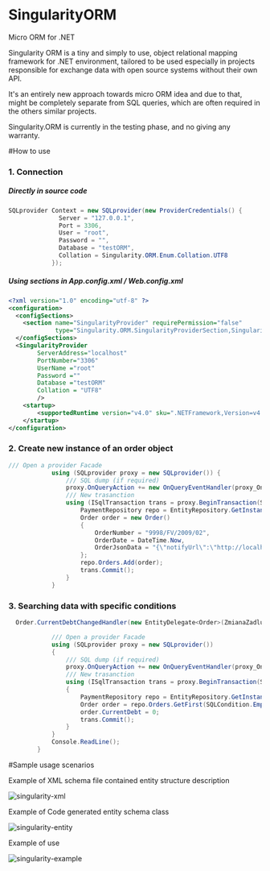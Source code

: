 # SingularityORM
Micro ORM for .NET 

Singularity ORM is a tiny and simply to use, object relational mapping framework for .NET environment, tailored to be used especially in projects responsible for exchange data with open source systems without their own API.

It's an entirely new approach towards micro ORM idea and due to that, might be completely separate from SQL queries, which are often required in the others similar projects.

Singularity.ORM is currently in the testing phase, and no giving any warranty.

#How to use

### 1. Connection

##### Directly in source code
```c#
SQLprovider Context = new SQLprovider(new ProviderCredentials() { 
              Server = "127.0.0.1",
              Port = 3306,
              User = "root",
              Password = "",
              Database = "testORM",
              Collation = Singularity.ORM.Enum.Collation.UTF8            
            });
```

##### Using sections in App.config.xml / Web.config.xml
```xml
<?xml version="1.0" encoding="utf-8" ?>
<configuration>
  <configSections>
    <section name="SingularityProvider" requirePermission="false"
             type="Singularity.ORM.SingularityProviderSection,Singularity.ORM"/>
  </configSections>
  <SingularityProvider 
        ServerAddress="localhost"  
        PortNumber="3306"
        UserName ="root"
        Password =""
        Database ="testORM"
        Collation = "UTF8"
        />
    <startup> 
        <supportedRuntime version="v4.0" sku=".NETFramework,Version=v4.5" />
    </startup> 
</configuration>
```
### 2. Create new instance of an order object

```c#
/// Open a provider Facade
            using (SQLprovider proxy = new SQLprovider()) {
                /// SQL dump (if required)
                proxy.OnQueryAction += new OnQueryEventHandler(proxy_OnQueryAction);
                /// New trasanction
                using (ISqlTransaction trans = proxy.BeginTransaction(System.Data.IsolationLevel.Unspecified)) {
                    PaymentRepository repo = EntityRepository.GetInstance<PaymentRepository>(trans);
                    Order order = new Order()
                    {
                        OrderNumber = "9998/FV/2009/02",
                        OrderDate = DateTime.Now,
                        OrderJsonData = "{\"notifyUrl\":\"http://localhost/payupages\",\"customerIp\":\"127.0.0.1\",\"merchantPosId\":\"145227\",\"description\":\"klocki DUPLO\",\"currencyCode\":\"PLN\",\"totalAmount\":\"224900\",\"extOrderId\":\"3325844a-c6d8-4196-bb84-280d4052016b\",\"validityTime\":\"186400\",\"buyer\":{\"email\":\"jan.kowalski@vp.pl\",\"phone\":\"111-222-333\",\"firstName\":\"Jan\",\"lastName\":\"Kowalski\"},\"products\":[{\"name\":\"Zestaw Lego DUPLO z elektrycznym pociągiem\",\"unitPrice\":\"24999\",\"quantity\":\"1\"},{\"name\":\"Zestaw szyn\",\"unitPrice\":\"00\",\"quantity\":\"1\"}]}"
                    };
                    repo.Orders.Add(order);
                    trans.Commit();
                }
            } 
```

### 3. Searching data with specific conditions 

```c#
  Order.CurrentDebtChangedHandler(new EntityDelegate<Order>(ZmianaZadluzenia));

            /// Open a provider Facade
            using (SQLprovider proxy = new SQLprovider())
            {
                /// SQL dump (if required)
                proxy.OnQueryAction += new OnQueryEventHandler(proxy_OnQueryAction);
                /// New trasanction
                using (ISqlTransaction trans = proxy.BeginTransaction(System.Data.IsolationLevel.Unspecified))
                {
                    PaymentRepository repo = EntityRepository.GetInstance<PaymentRepository>(trans);
                    Order order = repo.Orders.GetFirst(SQLCondition.Empty);
                    order.CurrentDebt = 0;                    
                    trans.Commit();
                }
            }
            Console.ReadLine();       
        }
```

#Sample usage scenarios

Example of XML schema file contained entity structure description

![singularity-xml](https://cloud.githubusercontent.com/assets/8134988/20853866/60f4f290-b8ef-11e6-8a87-3789a37d30a5.png)

Example of Code generated entity schema class

![singularity-entity](https://cloud.githubusercontent.com/assets/8134988/20853864/5bd1add0-b8ef-11e6-8775-1ffb0e793481.png)

Example of use

![singularity-example](https://cloud.githubusercontent.com/assets/8134988/20853865/5eeb89be-b8ef-11e6-9f5d-463763e553d5.png)


